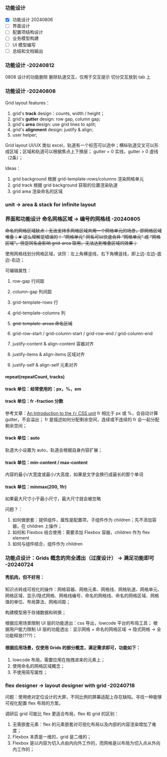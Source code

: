 ### 功能设计

- [x] 功能设计 20240806
- [ ] 界面设计
- [ ] 配置项结构设计
- [ ] 业务模型构建
- [ ] UI 模型编写
- [ ] 总结和文档输出

### 功能设计 -20240812

0808 设计的功能删除
删除轨道交互，仅用于交互提示
切分交互放到 tab 上


### 功能设计 -20240808

Grid layout features：

1. grid's **track** design：counts, width / height；
2. grid's **gutter** design: row gap, column gap;
3. grid's **area** design: use grid lines to split;
4. grid's **alignment** design: justify & align;
5. user helper;

Grid layout UI/UX
类似 excel，轨道有一个标签可以选中；横纵轨道交叉可以形成区域；区域和轨道可以根据焦点上下换层；
gutter = 0 实线，gutter > 0 虚线（2条）；

Ideas：

1. grid background 根据 grid-template-rows/columns 渲染网格单元
2. grid track 根据 grid background 获取的位置渲染轨道
3. grid area 渲染命名的区域

### unit -> area & stack for infinite layout

### 界面和功能设计 命名网格区域 -> 编号的网格线 -20240805

~~命名的网格区域缺点：无法支持多网格区域共用一个网格单元的场景，即网格区域堆叠；✘ 这么理解是错误的！
“网格单元” 同名可以快速合并 “网格单元” 成 “网格区域”，但是同名会影响 grid-area 取用，无法达到堆叠区域的效果；~~

使用网格线划分网格区域，诀窍：左上角横竖线，右下角横竖线，即上边-左边-底边-右边；

可编辑属性：

1. row-gap 行间距
2. column-gap 列间距

3. grid-template-rows 行
4. grid-template-columns 列
5. ~~grid-template-areas 命名区域~~

6. grid-row-start / grid-column-start / grid-row-end / grid-column-end

7. justify-content & align-content 容器对齐
8. justify-items & align-items 区域对齐
9. justify-self & align-self 元素对齐

#### repeat(repeatCount, tracks)

#### track 单位：经常使用的：px，%，em

#### track 单位：fr -fraction 分数

参考文章：[An Introduction to the `fr` CSS unit](https://css-tricks.com/introduction-fr-css-unit/)
fr 相比于 px 或 %，会自动计算 gutter，不会溢出；
fr 是描述如何分配剩余空间，连续或不连续的 fr 会一起分配剩余空间；

#### track 单位：auto

轨道大小设置为 auto，轨道会根据自身内容扩展；

#### track 单位：min-content / max-content

内容的最小/大宽度或最小/大高度，如果是文字会换行成最长的那个单词

#### track 单位：minmax(200, 1fr)

如果最大尺寸小于最小尺寸，最大尺寸就会被忽略

问题？：

1. 如何做嵌套：提供组件，属性是配置项，子组件作为 children；先不添加容器，在 children 上操作；
2. 如何和 Flexbox 结合使用：需要添加 Flexbox 容器，children 作为 flex element
3. 如何与组件结合，组件作为 children

### 功能点设计：Grids 概念的完全透出（过度设计） -> 满足功能即可 -20240724

#### 秀肌肉，但不好用：

知识点转成可视化的操作：网格容器、网格元素、网格线、网格轨道、网格单元、网格区域、显示/隐式网格、网格线编号、命名的网格线、命名的网格区域、网格值的单位、布局算法、网格间距；

构建模型用于存储数据和转换；

根据应用场景限制 UI 层的功能透出：css 导出，lowcode 平台的布局工具；
根据用户能力限制 UI 层的功能透出：显示网格 + 命名的网格区域 -> 隐式网格 -> 全功能释放(???)；

#### 根据应用场景，仅使用 Grids 的部分概念，满足需求即可，功能如下：

1. lowcode 布局，需要应用在拖拽进来的元素上；
2. 使用命名的网格区域概念；
3. 不使用简写属性；

### flex designer -> layout designer with grid -20240718

问题：使用绝对定位设计的大屏，不同比例的屏幕适配上存在缺陷。寻找一种能够可视化配置 flex 布局的方案。

调研后 grid 可能比 flex 更适合布局，flex 和 grid 的区别：

1. 无需嵌套元素：flex 的元素嵌套对可视化布局以及内部的内容渲染增加了难度；
2. Flexbox 本质是一维的，grid 是二维的；
3. Flexbox 是以内容为切入点由内向外工作的，而网格是以布局为切入点从外向内工作的；
